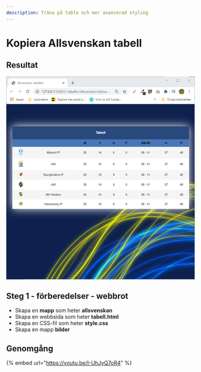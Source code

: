 ```yaml
---
description: Träna på table och mer avancerad styling
---
```


# Kopiera Allsvenskan tabell

## Resultat

![](../.gitbook/assets/image%20%2848%29.png)

## Steg 1 - förberedelser - webbrot

* Skapa en **mapp** som heter **allsvenskan**
* Skapa en webbsida som heter **tabell.html**
* Skapa en CSS-fil som heter **style.css**
* Skapa en mapp **bilder**

## Genomgång

{% embed url="https://youtu.be/I-UhJyQ7oR4" %}



